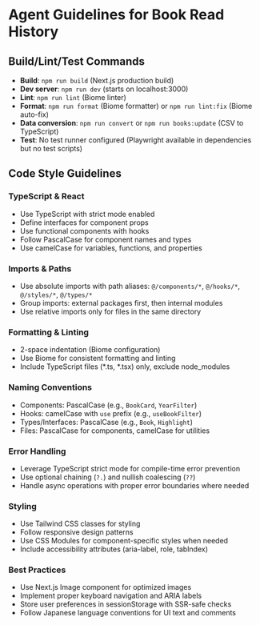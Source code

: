 # Agent Guidelines for Book Read History

## Build/Lint/Test Commands
- **Build**: `npm run build` (Next.js production build)
- **Dev server**: `npm run dev` (starts on localhost:3000)
- **Lint**: `npm run lint` (Biome linter)
- **Format**: `npm run format` (Biome formatter) or `npm run lint:fix` (Biome auto-fix)
- **Data conversion**: `npm run convert` or `npm run books:update` (CSV to TypeScript)
- **Test**: No test runner configured (Playwright available in dependencies but no test scripts)

## Code Style Guidelines

### TypeScript & React
- Use TypeScript with strict mode enabled
- Define interfaces for component props
- Use functional components with hooks
- Follow PascalCase for component names and types
- Use camelCase for variables, functions, and properties

### Imports & Paths
- Use absolute imports with path aliases: `@/components/*`, `@/hooks/*`, `@/styles/*`, `@/types/*`
- Group imports: external packages first, then internal modules
- Use relative imports only for files in the same directory

### Formatting & Linting
- 2-space indentation (Biome configuration)
- Use Biome for consistent formatting and linting
- Include TypeScript files (*.ts, *.tsx) only, exclude node_modules

### Naming Conventions
- Components: PascalCase (e.g., `BookCard`, `YearFilter`)
- Hooks: camelCase with `use` prefix (e.g., `useBookFilter`)
- Types/Interfaces: PascalCase (e.g., `Book`, `Highlight`)
- Files: PascalCase for components, camelCase for utilities

### Error Handling
- Leverage TypeScript strict mode for compile-time error prevention
- Use optional chaining (`?.`) and nullish coalescing (`??`)
- Handle async operations with proper error boundaries where needed

### Styling
- Use Tailwind CSS classes for styling
- Follow responsive design patterns
- Use CSS Modules for component-specific styles when needed
- Include accessibility attributes (aria-label, role, tabIndex)

### Best Practices
- Use Next.js Image component for optimized images
- Implement proper keyboard navigation and ARIA labels
- Store user preferences in sessionStorage with SSR-safe checks
- Follow Japanese language conventions for UI text and comments